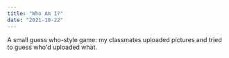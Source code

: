 ```yaml
---
title: "Who Am I?"
date: "2021-10-22"
---
```


A small guess who-style game: my classmates uploaded pictures and tried to guess who'd uploaded what.
